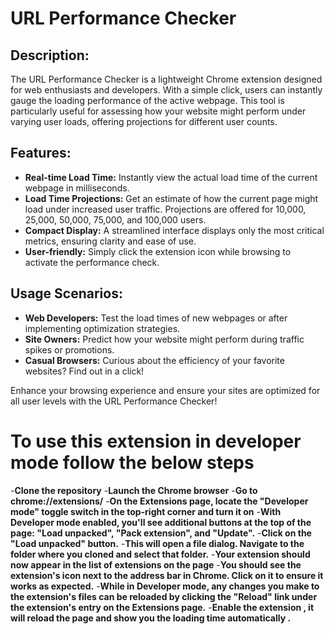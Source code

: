 
URL Performance Checker
========================

Description:
------------
The URL Performance Checker is a lightweight Chrome extension designed for web enthusiasts and developers. With a simple click, users can instantly gauge the loading performance of the active webpage. This tool is particularly useful for assessing how your website might perform under varying user loads, offering projections for different user counts.

Features:
---------
- **Real-time Load Time:** Instantly view the actual load time of the current webpage in milliseconds.
- **Load Time Projections:** Get an estimate of how the current page might load under increased user traffic. Projections are offered for 10,000, 25,000, 50,000, 75,000, and 100,000 users.
- **Compact Display:** A streamlined interface displays only the most critical metrics, ensuring clarity and ease of use.
- **User-friendly:** Simply click the extension icon while browsing to activate the performance check.

Usage Scenarios:
----------------
- **Web Developers:** Test the load times of new webpages or after implementing optimization strategies.
- **Site Owners:** Predict how your website might perform during traffic spikes or promotions.
- **Casual Browsers:** Curious about the efficiency of your favorite websites? Find out in a click!

Enhance your browsing experience and ensure your sites are optimized for all user levels with the URL Performance Checker!

To use this extension in developer mode follow the below steps
==============================================================
-**Clone the repository**
-**Launch the Chrome browser**
-**Go to chrome://extensions/**
-**On the Extensions page, locate the "Developer mode" toggle switch in the top-right corner and turn it on**
-**With Developer mode enabled, you'll see additional buttons at the top of the page: "Load unpacked", "Pack extension", and "Update".**
-**Click on the "Load unpacked" button.**
-**This will open a file dialog. Navigate to the folder where you cloned and select that folder.**
-**Your extension should now appear in the list of extensions on the page**
-**You should see the extension's icon next to the address bar in Chrome. Click on it to ensure it works as expected.**
-**While in Developer mode, any changes you make to the extension's files can be reloaded by clicking the "Reload" link under the extension's entry on the Extensions page.**
-**Enable the extension , it will reload the page and show you the loading time automatically .** 
